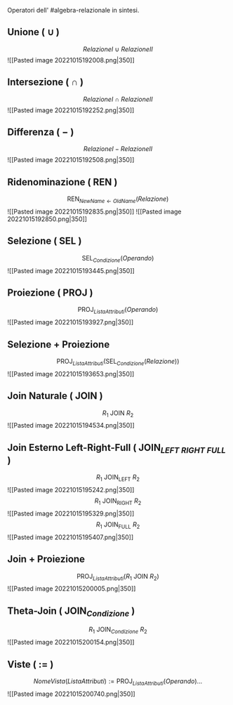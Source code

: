 Operatori dell' #algebra-relazionale in sintesi.
## Unione ( $\cup$ )
$$RelazioneI\ \cup\ RelazioneII$$
![[Pasted image 20221015192008.png|350]]

## Intersezione ( $\cap$ )
$$RelazioneI\ \cap\ RelazioneII$$
![[Pasted image 20221015192252.png|350]]

## Differenza ( $-$ )
$$RelazioneI - RelazioneII$$
![[Pasted image 20221015192508.png|350]]

## Ridenominazione ( $\mathrm{REN}$ )
$$\mathrm{REN}_{NewName \gets OldName}(Relazione)$$
![[Pasted image 20221015192835.png|350]]
![[Pasted image 20221015192850.png|350]]

## Selezione ( $\mathrm{SEL}$ )
$$\mathrm{SEL}_{Condizione}(Operando)$$
![[Pasted image 20221015193445.png|350]]

## Proiezione ( $\mathrm{PROJ}$ )
$$\mathrm{PROJ}_{ListaAttributi}(Operando)$$
![[Pasted image 20221015193927.png|350]]
## Selezione + Proiezione
$$\mathrm{PROJ}_{ListaAttributi}(\mathrm{SEL}_{Condizione}(Relazione))$$
![[Pasted image 20221015193653.png|350]]

## Join Naturale ( $\mathrm{JOIN}$ )
$$R_1\ \mathrm{JOIN}\ R_2$$
![[Pasted image 20221015194534.png|350]]
## Join Esterno Left-Right-Full ( $\mathrm{JOIN}_{LEFT\ RIGHT\ FULL}$ )
$$R_1\ \mathrm{JOIN_{LEFT}}\ R_2$$
![[Pasted image 20221015195242.png|350]]
$$R_1\ \mathrm{JOIN_{RIGHT}}\ R_2$$
![[Pasted image 20221015195329.png|350]]
$$R_1\ \mathrm{JOIN_{FULL}}\ R_2$$
![[Pasted image 20221015195407.png|350]]
## Join + Proiezione
$$\mathrm{PROJ}_{ListaAttributi}(R_1\ \mathrm{JOIN}\ R_2)$$
![[Pasted image 20221015200005.png|350]]
## Theta-Join ( $\mathrm{JOIN}_{Condizione}$ )
$$R_1\ \mathrm{JOIN}_{Condizione}\ R_2$$
![[Pasted image 20221015200154.png|350]]
## Viste ( $:=$ )
$$NomeVista(ListaAttributi) := \mathrm{PROJ}_{ListaAttributi}(Operando) \dots$$
![[Pasted image 20221015200740.png|350]]